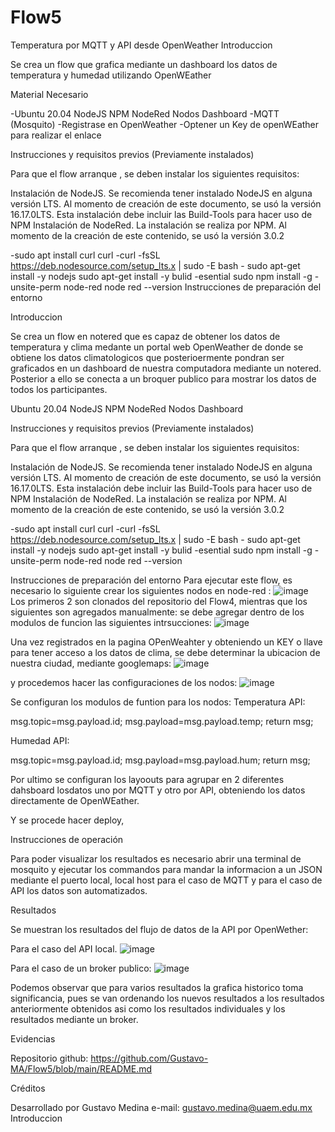 # Flow5
Temperatura por MQTT  y API desde OpenWeather
Introduccion

Se crea un flow que grafica mediante un dashboard los datos de temperatura y humedad utilizando OpenWEather

Material Necesario

-Ubuntu 20.04 NodeJS NPM NodeRed Nodos Dashboard -MQTT (Mosquito)
-Registrase en OpenWeather
-Optener un Key de openWEather  para realizar el enlace

Instrucciones y requisitos previos (Previamente instalados)

Para que el flow arranque , se deben instalar los siguientes requisitos:

Instalación de NodeJS. Se recomienda tener instalado NodeJS en alguna versión LTS. Al momento de creación de este documento, se usó la versión 16.17.0LTS. Esta instalación debe incluir las Build-Tools para hacer uso de NPM Instalación de NodeRed. La instalación se realiza por NPM. Al momento de la creación de este contenido, se usó la versión 3.0.2

-sudo apt install curl curl -curl -fsSL https://deb.nodesource.com/setup_lts.x | sudo -E bash - sudo apt-get install -y nodejs sudo apt-get install -y bulid -esential sudo npm install -g -unsite-perm node-red node red --version Instrucciones de preparación del entorno

Introduccion

Se crea un flow en notered que es capaz de  obtener los datos de temperatura y clima medante un portal web OpenWeather de donde se obtiene los datos climatologicos que posterioermente pondran ser graficados en un dashboard de nuestra computadora mediante un notered. 
Posterior a ello se conecta a un broquer publico para mostrar los datos de todos los participantes.

Ubuntu 20.04 NodeJS NPM NodeRed Nodos Dashboard

Instrucciones y requisitos previos (Previamente instalados)

Para que el flow arranque , se deben instalar los siguientes requisitos:

Instalación de NodeJS. Se recomienda tener instalado NodeJS en alguna versión LTS. Al momento de creación de este documento, se usó la versión 16.17.0LTS. Esta instalación debe incluir las Build-Tools para hacer uso de NPM Instalación de NodeRed. La instalación se realiza por NPM. Al momento de la creación de este contenido, se usó la versión 3.0.2

-sudo apt install curl curl -curl -fsSL https://deb.nodesource.com/setup_lts.x | sudo -E bash - sudo apt-get install -y nodejs sudo apt-get install -y bulid -esential sudo npm install -g -unsite-perm node-red node red --version

Instrucciones de preparación del entorno Para ejecutar este flow, es necesario lo siguiente crear los siguientes nodos en node-red :
![image](https://user-images.githubusercontent.com/111370930/188949328-99268f8f-b621-46c4-ac40-bf654c7a9ed8.png)
Los primeros 2 son clonados del repositorio del Flow4, mientras que los siguientes son agregados manualmente:
se debe agregar dentro de los modulos de funcion las siguientes intrsucciones:
![image](https://user-images.githubusercontent.com/111370930/188949817-a102524f-50ef-4cf5-a96d-b547676f4fa8.png)

Una vez registrados en la pagina OPenWeahter y obteniendo un KEY o llave para tener acceso a los datos de clima, se debe determinar la ubicacion de nuestra ciudad, mediante googlemaps:
![image](https://user-images.githubusercontent.com/111370930/188950678-c96dd684-727e-4307-8701-0d7b32f5167b.png)

y procedemos hacer las configuraciones de los nodos:
![image](https://user-images.githubusercontent.com/111370930/188951196-9ce27e3e-6228-41d6-acf9-1aff23b52c58.png)

Se configuran los modulos de funtion para los nodos:
Temperatura API:

msg.topic=msg.payload.id;
msg.payload=msg.payload.temp;
return msg;

Humedad API:

msg.topic=msg.payload.id;
msg.payload=msg.payload.hum;
return msg;

Por ultimo se configuran los layoouts para agrupar en 2 diferentes dahsboard losdatos uno por MQTT y otro por API, obteniendo los datos directamente de OpenWEather.

Y se procede hacer deploy,

Instrucciones de operación

Para poder visualizar los resultados es necesario abrir una terminal de mosquito y ejecutar los commandos para mandar la informacion a un JSON mediante el puerto local, local host para el caso de MQTT y para el caso de API los datos son automatizados.


Resultados

Se muestran los resultados del flujo de datos de la API por OpenWether:

Para el caso del API local.
![image](https://user-images.githubusercontent.com/111370930/188952350-aed4c3ec-1dcd-41ca-a215-0b72139892d1.png)

Para el caso de un broker publico:
![image](https://user-images.githubusercontent.com/111370930/188952660-0d5a6ef4-3b38-4768-b481-7e6eb85ea714.png)


Podemos observar que para varios resultados la grafica historico toma significancia, pues se van ordenando los nuevos resultados a los resultados anteriormente obtenidos asi como los resultados individuales y los resultados mediante un broker.

Evidencias

Repositorio github: https://github.com/Gustavo-MA/Flow5/blob/main/README.md

Créditos

Desarrollado por Gustavo Medina e-mail: gustavo.medina@uaem.edu.mx Introduccion
